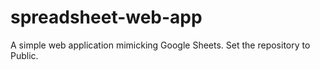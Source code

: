 # spreadsheet-web-app
A simple web application mimicking Google Sheets. Set the repository to Public.
